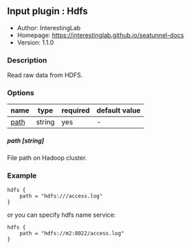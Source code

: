 ## Input plugin : Hdfs

* Author: InterestingLab
* Homepage: https://interestinglab.github.io/seatunnel-docs
* Version: 1.1.0

### Description

Read raw data from HDFS.

### Options

| name | type | required | default value |
| --- | --- | --- | --- |
| [path](#path-string) | string | yes | - |

##### path [string]

File path on Hadoop cluster.

### Example

```
hdfs {
    path = "hdfs:///access.log"
}
```

or you can specify hdfs name service:

```
hdfs {
    path = "hdfs://m2:8022/access.log"
}
```
